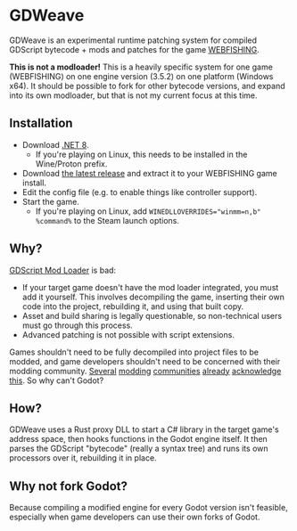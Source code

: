 # GDWeave

GDWeave is an experimental runtime patching system for compiled GDScript bytecode + mods and patches for the game [WEBFISHING](https://store.steampowered.com/app/3146520/WEBFISHING/).

**This is not a modloader!** This is a heavily specific system for one game (WEBFISHING) on one engine version (3.5.2) on one platform (Windows x64). It should be possible to fork for other bytecode versions, and expand into its own modloader, but that is not my current focus at this time.

## Installation

- Download [.NET 8](https://dotnet.microsoft.com/en-us/download/dotnet/8.0).
  - If you're playing on Linux, this needs to be installed in the Wine/Proton prefix.
- Download [the latest release](https://github.com/NotNite/GDWeave/releases) and extract it to your WEBFISHING game install.
- Edit the config file (e.g. to enable things like controller support).
- Start the game.
  - If you're playing on Linux, add `WINEDLLOVERRIDES="winmm=n,b" %command%` to the Steam launch options.

## Why?

[GDScript Mod Loader](https://github.com/GodotModding/godot-mod-loader) is bad:

- If your target game doesn't have the mod loader integrated, you must add it yourself. This involves decompiling the game, inserting their own code into the project, rebuilding it, and using that built copy.
- Asset and build sharing is legally questionable, so non-technical users must go through this process.
- Advanced patching is not possible with script extensions.

Games shouldn't need to be fully decompiled into project files to be modded, and game developers shouldn't need to be concerned with their modding community. [Several](https://docs.bepinex.dev/index.html) [modding](https://dev.epicgames.com/documentation/en-us/unreal-engine/plugins-in-unreal-engine) [communities](https://github.com/AurieFramework/YYToolkit) [already](https://reloaded-project.github.io/Reloaded-II/) [acknowledge](https://fabricmc.net/) [this](https://goatcorp.github.io/). So why can't Godot?

## How?

GDWeave uses a Rust proxy DLL to start a C# library in the target game's address space, then hooks functions in the Godot engine itself. It then parses the GDScript "bytecode" (really a syntax tree) and runs its own processors over it, rebuilding it in place.

## Why not fork Godot?

Because compiling a modified engine for every Godot version isn't feasible, especially when game developers can use their own forks of Godot.
